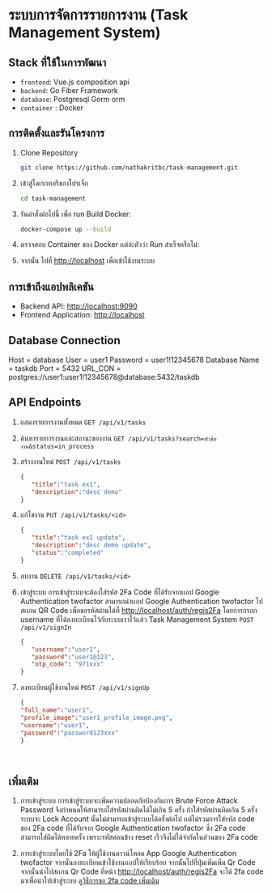# ระบบการจัดการรายการงาน (Task Management System)

## Stack ที่ใช้ในการพัฒนา
- `frontend`: Vue.js composition api
- `backend`: Go Fiber Framework
- `database`: Postgresql Gorm orm
- `container` : Docker

## การติดตั้งและรันโครงการ

1. Clone Repository

   ```bash
   git clone https://github.com/nathakritbc/task-management.git
   ```

2. เข้าสู่ไดเรกทอรีของโปรเจ็ก

    ```bash
    cd task-management
    ```

3. รันคำสั่งต่อไปนี้ เพื่อ run Build Docker:

   ```bash
   docker-compose up --build
   ```

5. ตรวจสอบ Container ของ Docker เเต่ล่ะตัวว่า Run สำเร็จหรือไม่:

6. จากนั้น ไปที่ <http://localhost> เพื่อเข้าใช้งานระบบ

## การเข้าถึงแอปพลิเคชัน

- Backend API: <http://localhost:9090>
- Frontend Application: <http://localhost>

## Database Connection
   Host = database
   User = user1
   Password = user1!12345678
   Database Name = taskdb
   Port = 5432
   URL_CON = postgres://user1:user1!12345678@database:5432/taskdb


## API Endpoints

1. แสดงรายการงานทั้งหมด
`GET /api/v1/tasks` 

2. ค้นหารายการงานเเละสถานะของงาน
`GET /api/v1/tasks?search=หัวข้องาน&status=in_process`

3. สร้างงานใหม่
 `POST /api/v1/tasks`
   ```JSON
   {
      "title":"task ex1",
      "description":"desc demo"
   }

4. แก้ไขงาน
 `PUT /api/v1/tasks/<id>`
   ```JSON
   {
      "title":"task ex1 update",
      "description":"desc demo update",
      "status":"completed"
   }

5. ลบงาน
`DELETE /api/v1/tasks/<id>`


6. เข้าสู่ระบบ การเข้าสู่ระบบจะต้องใส่รหัส 2Fa Code ที่ได้รับจากเเอป Google Authentication twofactor สามารถนำเเอป Google Authentication twofactor ไปสเเกน QR Code เพื่อขอรหัสผ่านได้ที่ <http://localhost/auth/regis2Fa> โดยการกรอก username ที่ได้ลงทะเบียนไว้กับระบบเราไว้เเล้ว Task Management System
`POST /api/v1/signIn`
   ```JSON
   { 
      "username":"user1",
      "password":"user1@123",
      "otp_code": "971xxx"
   }


7. ลงทะเบียนผู้ใช้งานใหม่
`POST /api/v1/signUp`
   ```JSON
   {
   "full_name":"user1",
   "profile_image":"user1_profile_image.png",
   "username":"user1",
   "password":"password123xxx"
   }

<br/>

## เพิ่มเติม

1. การเข้าสู่ระบบ การเข้าสู่ระบบจะเพิ่มความปลอดภัยป้องกันการ Brute Force Attack Password  จึงกำหนดให้สามารถใส่รหัสผ่านผิดได้ไม่เกิน 5 ครั้ง ถ้าใส่รหัสผ่านผิดเกิน 5 ครั้ง ระบบจะ Lock Account นั้นไม่สามารถเข้าสู่ระบบได้ครั้งต่อไป เเต่ไม่รวมการใส่รหัส code ของ  2Fa code ที่ได้รับจาก Google Authentication twofactor ซึ่ง 2Fa code สามารถใส่ผิดได้หลายครั้ง เพราะรหัสค่อนข้าง reset เร็วจึงไม่ได้จำกัดในส่วนของ 2Fa code

2. การเข้าสู่ระบบโดยใช้ 2Fa  ให้ผู้ใช้งานดาวน์โหลด App Google Authentication twofactor จากนั้นลงทะเบียนเข้าใช้งานเเอปให้เรียบร้อย จากนั้นไปที่ปุ่มเพิ่มเพิ่ม Qr Code จากนั้นนำไปสเเกน Qr Code ที่หน้า <http://localhost/auth/regis2Fa> จะได้ 2fa code มาเพื่อนำไปเข้าสู่ระบบ [ดูวิธีการขอ 2fa code เพิ่มเติม](https://github.com/nathakritbc/task-management/blob/main/pdf/auth2fa.pdf)
 

  
